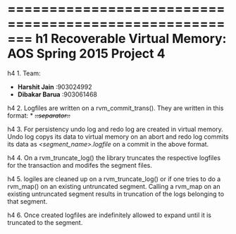 =======================================================
h1 Recoverable Virtual Memory: AOS Spring 2015 Project 4
=======================================================

h4 1. Team:
  * **Harshit Jain**		:903024992
  * **Dibakar Barua**		:903061468

h4 2. Logfiles are written on a rvm_commit_trans(). They are written in this format:
	* *<offset>~~::separator::~~<data>*

h4 3. For persistency undo log and redo log are created in virtual memory. Undo log copys its data to virtual memory on an abort and redo log commits its data as *<segment_name>.logfile* on a commit in the above format.

h4 4. On a rvm_truncate_log() the library truncates the respective logfiles for the transaction and modifes the segment files.

h4 5. logiles are cleaned up on a  rvm_truncate_log() or if one tries to do a rvm_map() on an existing untruncated segment. Calling a rvm_map on an existing untruncated segment results in truncation of the logs belonging to that segment.

h4 6. Once created logfiles are indefinitely allowed to expand until it is truncated to the segment.
 
